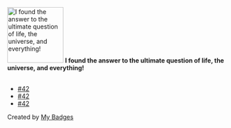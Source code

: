 <img src="https://github.com/my-badges/my-badges/blob/master/src/all-badges/the-ultimate-question/the-ultimate-question.png?raw=true" alt="I found the answer to the ultimate question of life, the universe, and everything!" title="I found the answer to the ultimate question of life, the universe, and everything!" width="128">
<strong>I found the answer to the ultimate question of life, the universe, and everything!</strong>
<br><br>

- <a href="https://github.com/eryajf/eryajf.github.io/issues/42">#42</a>
- <a href="https://github.com/eryajf/go-ldap-admin/issues/42">#42</a>
- <a href="https://github.com/eryajf/go-ldap-admin-ui/issues/42">#42</a>


Created by <a href="https://github.com/my-badges/my-badges">My Badges</a>
